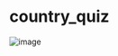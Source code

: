 # country_quiz
![image](https://github.com/neo-37/country_quiz/assets/85379575/6d0abf83-a379-46bc-8e25-d674cf9337a4)
